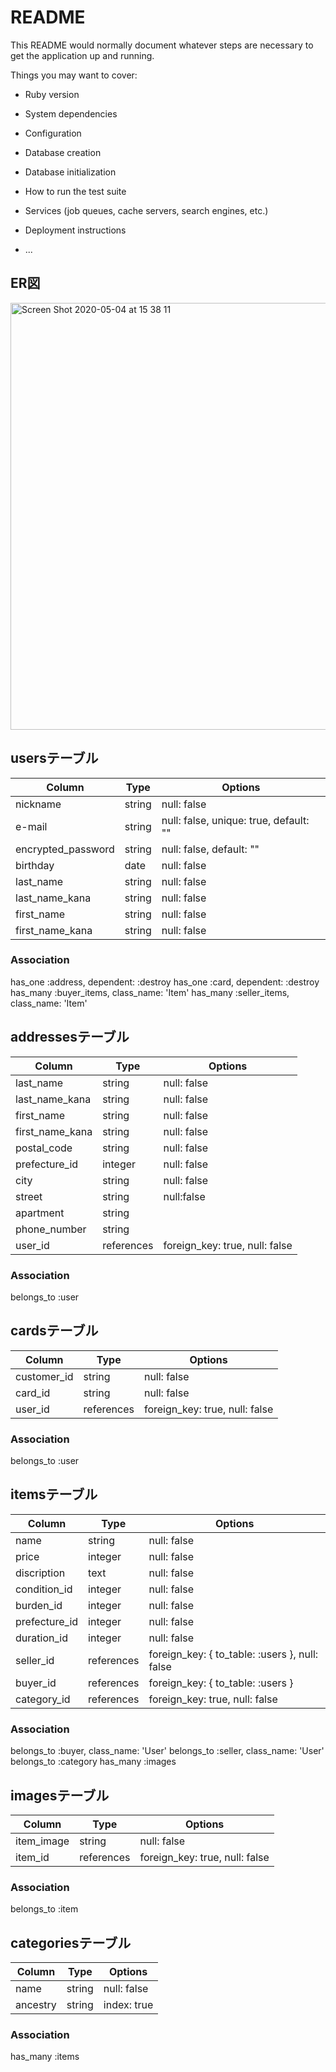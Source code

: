 # README

This README would normally document whatever steps are necessary to get the
application up and running.

Things you may want to cover:

* Ruby version

* System dependencies

* Configuration

* Database creation

* Database initialization

* How to run the test suite

* Services (job queues, cache servers, search engines, etc.)

* Deployment instructions

* ...

## ER図
<img width="683" alt="Screen Shot 2020-05-04 at 15 38 11" src="https://user-images.githubusercontent.com/62594253/80941438-6650f980-8e1d-11ea-8773-9feb82e6e845.png">

## usersテーブル
|Column|Type|Options|
|------|----|-------|
|nickname|string|null: false|
|e-mail|string|null: false, unique: true, default: ""|
|encrypted_password|string|null: false, default: ""|
|birthday|date|null: false|
|last_name|string|null: false|
|last_name_kana|string|null: false|
|first_name|string|null: false|
|first_name_kana|string|null: false|
### Association
has_one :address, dependent: :destroy
has_one :card, dependent: :destroy
has_many :buyer_items, class_name: 'Item'
has_many :seller_items, class_name: 'Item'

## addressesテーブル
|Column|Type|Options|
|------|----|-------|
|last_name|string|null: false|
|last_name_kana|string|null: false|
|first_name|string|null: false|
|first_name_kana|string|null: false|
|postal_code|string|null: false|
|prefecture_id|integer|null: false|
|city|string|null: false|
|street|string|null:false|
|apartment|string||
|phone_number|string||
|user_id|references|foreign_key: true, null: false|
### Association
belongs_to :user

## cardsテーブル
|Column|Type|Options|
|------|----|-------|
|customer_id|string|null: false|
|card_id|string|null: false|
|user_id|references|foreign_key: true, null: false|
### Association
belongs_to :user

## itemsテーブル
|Column|Type|Options|
|------|----|-------|
|name|string|null: false|
|price|integer|null: false|
|discription|text|null: false|
|condition_id|integer|null: false|
|burden_id|integer|null: false|
|prefecture_id|integer|null: false|
|duration_id|integer|null: false|
|seller_id|references|foreign_key: { to_table: :users }, null: false|
|buyer_id|references|foreign_key: { to_table: :users }|
|category_id|references|foreign_key: true, null: false|
### Association
belongs_to :buyer, class_name: 'User'
belongs_to :seller, class_name: 'User'
belongs_to :category
has_many :images

## imagesテーブル
|Column|Type|Options|
|------|----|-------|
|item_image|string|null: false|
|item_id|references|foreign_key: true, null: false|
### Association
belongs_to :item

## categoriesテーブル
|Column|Type|Options|
|------|----|-------|
|name|string|null: false|
|ancestry|string|index: true|
### Association
has_many :items
